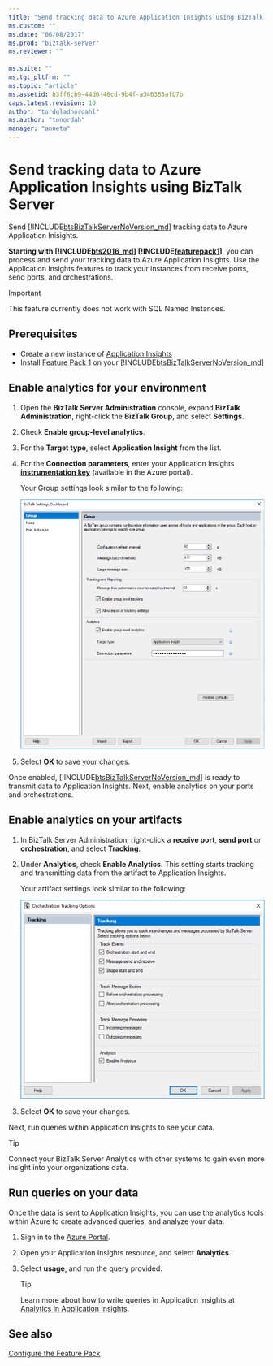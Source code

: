 ```yaml
---
title: "Send tracking data to Azure Application Insights using BizTalk Server | Microsoft Docs"
ms.custom: ""
ms.date: "06/08/2017"
ms.prod: "biztalk-server"
ms.reviewer: ""

ms.suite: ""
ms.tgt_pltfrm: ""
ms.topic: "article"
ms.assetid: b3ff6cb9-44d0-46cd-9b4f-a346365afb7b
caps.latest.revision: 10
author: "tordgladnordahl"
ms.author: "tonordah"
manager: "anneta"
---
```

# Send tracking data to Azure Application Insights using BizTalk Server
Send [!INCLUDE[btsBizTalkServerNoVersion_md](../includes/btsbiztalkservernoversion-md.md)] tracking data to Azure Application Inisights. 

**Starting with [!INCLUDE[bts2016_md](../includes/bts2016-md.md)] [!INCLUDE[featurepack1](../includes/featurepack1.md)]**, you can process and send your tracking data to Azure Application Insights. Use the Application Insights features to track your instances from receive ports, send ports, and orchestrations.
  		  
> [!IMPORTANT]
> This feature currently does not work with SQL Named Instances.

## Prerequisites
* Create a new instance of [Application Insights](https://docs.microsoft.com/en-us/azure/application-insights/app-insights-create-new-resource)
* Install [Feature Pack 1](https://www.microsoft.com/download/details.aspx?id=55100) on your [!INCLUDE[btsBizTalkServerNoVersion_md](../includes/btsbiztalkservernoversion-md.md)]

## Enable analytics for your environment

1. Open the **BizTalk Server Administration** console, expand **BizTalk Administration**, right-click the **BizTalk Group**, and select **Settings**. 
2. Check **Enable group-level analytics**.
3. For the **Target type**, select **Application Insight** from the list.
4. For the **Connection parameters**, enter your Application Insights **[instrumentation key](https://docs.microsoft.com/en-us/azure/application-insights/app-insights-create-new-resource)** (available in the Azure portal).

    Your Group settings look similar to the following: 

    ![Enable analytics for your environment](../core/media/environmentsettingapplicationinishgt.PNG)

5. Select **OK** to save your changes. 

Once enabled, [!INCLUDE[btsBizTalkServerNoVersion_md](../includes/btsbiztalkservernoversion-md.md)] is ready to transmit data to Application Insights. Next, enable analytics on your ports and orchestrations. 

## Enable analytics on your artifacts

1. In BizTalk Server Administration, right-click a **receive port**, **send port** or **orchestration**, and select **Tracking**.
2. Under **Analytics**, check **Enable Analytics**. This setting starts tracking and transmitting data from the artifact to Application Insights.

    Your artifact settings look similar to the following: 
    
    ![Tracking data for Orchestration](../core/media/orchestrationsettingsapplicationinsight.PNG)

3. Select **OK** to save your changes.

Next, run queries within Application Insights to see your data.  

> [!TIP]
> Connect your BizTalk Server Analytics with other systems to gain even more insight into your organizations data.

## Run queries on your data
Once the data is sent to Application Insights, you can use the analytics tools within Azure to create advanced queries, and analyze your data.

1. Sign in to the [Azure Portal](https://portal.azure.com).
2. Open your Application Insights resource, and select **Analytics**.
3. Select **usage**, and run the query provided.

    > [!TIP]
    > Learn more about how to write queries in Application Insights at [Analytics in Application Insights](https://docs.microsoft.com/azure/application-insights/app-insights-analytics).
    
## See also
 [Configure the Feature Pack](../core/configure-the-feature-pack.md)